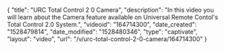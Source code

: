 {
    "title": "URC Total Control 2 0   Camera",
    "description": "In this video you will learn about the Camera feature available on Universal Remote Contol's Total Control 2.0 System.",
    "videoid": "164714300",
    "date_created": "1528479814",
    "date_modified": "1528480346",
    "type": "captivate",
    "layout": "video",
    "url": "\/v\/urc-total-control-2-0-camera\/164714300"
}